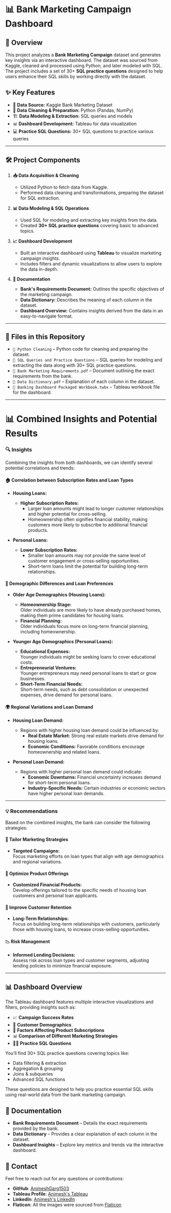 # 📊 Bank Marketing Campaign Dashboard

## 📝 Overview

This project analyzes a **Bank Marketing Campaign** dataset and generates key insights via an interactive dashboard. The dataset was sourced from Kaggle, cleaned and processed using Python, and later modeled with SQL. The project includes a set of 30+ **SQL practice questions** designed to help users enhance their SQL skills by working directly with the dataset.

## ✨ Key Features

- 📂 **Data Source:** Kaggle Bank Marketing Dataset
- 🧹 **Data Cleaning & Preparation:** Python (Pandas, NumPy)
- 🏗️ **Data Modeling & Extraction:** SQL queries and models
- 📊 **Dashboard Development:** Tableau for data visualization
- 💻 **Practice SQL Questions:** 30+ SQL questions to practice various queries

---

## 🛠️ Project Components

1. **📥 Data Acquisition & Cleaning**  
   - Utilized Python to fetch data from Kaggle.
   - Performed data cleaning and transformations, preparing the dataset for SQL extraction.

2. **📊 Data Modeling & SQL Operations**  
   - Used SQL for modeling and extracting key insights from the data.
   - Created **30+ SQL practice questions** covering basic to advanced topics.

3. **📈 Dashboard Development**  
   - Built an interactive dashboard using **Tableau** to visualize marketing campaign insights.  
   - Includes filters and dynamic visualizations to allow users to explore the data in-depth.

4. **📑 Documentation**  
   - **Bank's Requirements Document:** Outlines the specific objectives of the marketing campaign.
   - **Data Dictionary:** Describes the meaning of each column in the dataset.
   - **Dashboard Overview:** Contains insights derived from the data in an easy-to-navigate format.

---

## 📁 Files in this Repository

- `📄 Python Cleaning` – Python code for cleaning and preparing the dataset.
- `📄 SQL Queries and Practice Questions` – SQL queries for modeling and extracting the data along with 30+ SQL practice questions.
- `📄 Bank Marketing Requirements.pdf` – Document outlining the exact requirements from the bank.
- `📄 Data Dictionary.pdf` – Explanation of each column in the dataset.
- `📄 Banking Dashboard Packaged Workbook.twbx` – Tableau workbook file for the dashboard.

---
# 📊 Combined Insights and Potential Results

### 🔍 Insights

Combining the insights from both dashboards, we can identify several potential correlations and trends:

#### 🏠 Correlation between Subscription Rates and Loan Types

- **Housing Loans:**
  - **Higher Subscription Rates:**  
    - Larger loan amounts might lead to longer customer relationships and higher potential for cross-selling.
    - Homeownership often signifies financial stability, making customers more likely to subscribe to additional financial products.
  
- **Personal Loans:**
  - **Lower Subscription Rates:**  
    - Smaller loan amounts may not provide the same level of customer engagement or cross-selling opportunities.
    - Short-term loans limit the potential for building long-term relationships.

#### 👥 Demographic Differences and Loan Preferences

- **Older Age Demographics (Housing Loans):**  
  - **Homeownership Stage:**  
    Older individuals are more likely to have already purchased homes, making them prime candidates for housing loans.
  - **Financial Planning:**  
    Older individuals focus more on long-term financial planning, including homeownership.

- **Younger Age Demographics (Personal Loans):**  
  - **Educational Expenses:**  
    Younger individuals might be seeking loans to cover educational costs.
  - **Entrepreneurial Ventures:**  
    Younger entrepreneurs may need personal loans to start or grow businesses.
  - **Short-Term Financial Needs:**  
    Short-term needs, such as debt consolidation or unexpected expenses, drive demand for personal loans.

#### 🌍 Regional Variations and Loan Demand

- **Housing Loan Demand:**  
  - Regions with higher housing loan demand could be influenced by:
    - **Real Estate Market:** Strong real estate markets drive demand for housing loans.
    - **Economic Conditions:** Favorable conditions encourage homeownership and related loans.

- **Personal Loan Demand:**  
  - Regions with higher personal loan demand could indicate:
    - **Economic Downturns:** Financial uncertainty increases demand for short-term personal loans.
    - **Industry-Specific Needs:** Certain industries or economic sectors have higher personal loan demands.

---

### 💡 Recommendations

Based on the combined insights, the bank can consider the following strategies:

#### 🎯 Tailor Marketing Strategies

- **Targeted Campaigns:**  
  Focus marketing efforts on loan types that align with age demographics and regional variations.

#### 🏦 Optimize Product Offerings

- **Customized Financial Products:**  
  Develop offerings tailored to the specific needs of housing loan customers and personal loan applicants.

#### 🤝 Improve Customer Retention

- **Long-Term Relationships:**  
  Focus on building long-term relationships with customers, particularly those with housing loans, to increase cross-selling opportunities.

#### 📉 Risk Management

- **Informed Lending Decisions:**  
  Assess risk across loan types and customer segments, adjusting lending policies to minimize financial exposure.

---

## 📊 Dashboard Overview
The Tableau dashboard features multiple interactive visualizations and filters, providing insights such as:

- 📈 **Campaign Success Rates**
- 👥 **Customer Demographics**
- 🏦 **Factors Affecting Product Subscriptions**
- 📊 **Comparison of Different Marketing Strategies**
- 🧑‍💻 **Practice SQL Questions**

You’ll find 30+ SQL practice questions covering topics like:

- Data filtering & extraction
- Aggregation & grouping
- Joins & subqueries
- Advanced SQL functions

These questions are designed to help you practice essential SQL skills using real-world data from the bank marketing campaign.

## 📝 Documentation
- **Bank Requirements Document** – Details the exact requirements provided by the bank.
- **Data Dictionary** – Provides a clear explanation of each column in the dataset.
- **Dashboard Insights** – Explore key metrics and trends via the interactive dashboard.

## 🤝 Contact
Feel free to reach out for any questions or contributions:

  - **GitHub**: [AnimeshGarg1503](https://www.github.com/animeshgarg1503)
  - **Tableau Profile**: [Animesh's Tableau](https://public.tableau.com/app/profile/animesh.garg/vizzes)
  - **LinkedIn**: [Animesh's LinkedIn](https://www.linkedin.com/in/animeshgarg153)
  - **Flaticon**: All the images were sourced from [Flaticon](https://www.flaticon.com)






